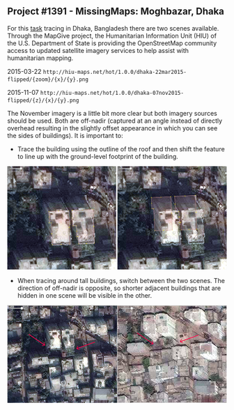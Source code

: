 ## Project \#1391 - MissingMaps: Moghbazar, Dhaka

For this [task](http://tasks.hotosm.org/project/1391) tracing in Dhaka, Bangladesh there are two scenes available. Through the MapGive project, the Humanitarian Information Unit (HIU) of the U.S. Department of State is providing the OpenStreetMap community access to updated satellite imagery services to help assist with humanitarian mapping.

2015-03-22 `http://hiu-maps.net/hot/1.0.0/dhaka-22mar2015-flipped/{zoom}/{x}/{y}.png`

2015-11-07 `http://hiu-maps.net/hot/1.0.0/dhaka-07nov2015-flipped/{z}/{x}/{y}.png`

The November imagery is a little bit more clear but both imagery sources should be used. Both are off-nadir (captured at an angle instead of directly overhead resulting in the slightly offset appearance in which you can see the sides of buildings). It is important to:

- Trace the building using the outline of the roof and then shift the feature to line up with the ground-level footprint of the building.

![](https://raw.githubusercontent.com/AmericanRedCross/workflows/master/images/moghbazar-tracing-guide/off-nadir-correction.png)

- When tracing around tall buildings, switch between the two scenes. The direction of off-nadir is opposite, so shorter adjacent buildings that are hidden in one scene will be visible in the other.

![](https://raw.githubusercontent.com/AmericanRedCross/workflows/master/images/moghbazar-tracing-guide/off-nadir-compare.png)
